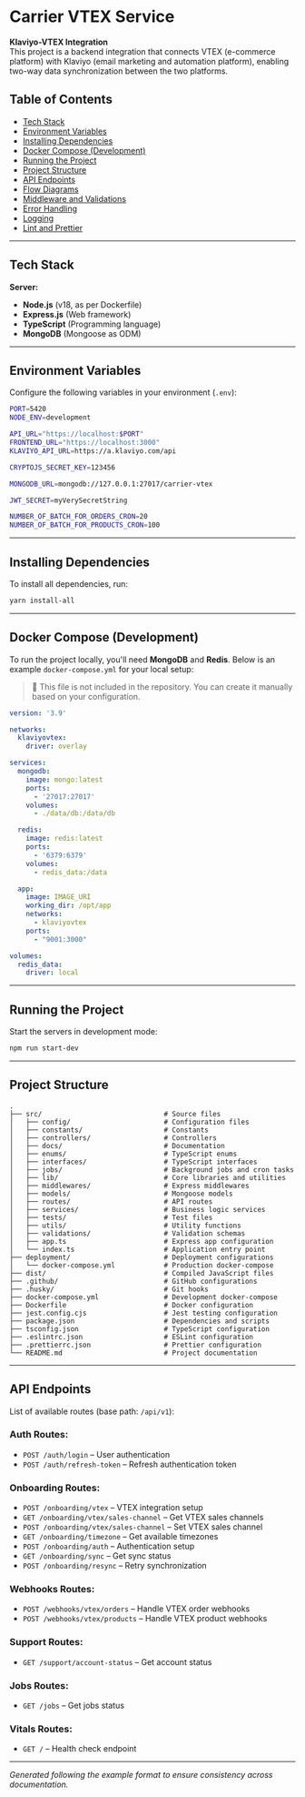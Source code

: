 # Carrier VTEX Service

**Klaviyo-VTEX Integration**\
This project is a backend integration that connects VTEX (e-commerce platform) with Klaviyo (email marketing and automation platform), enabling two-way data synchronization between the two platforms.

## Table of Contents

- [Tech Stack](#tech-stack)
- [Environment Variables](#environment-variables)
- [Installing Dependencies](#installing-dependencies)
- [Docker Compose (Development)](#docker-compose-development)
- [Running the Project](#running-the-project)
- [Project Structure](#project-structure)
- [API Endpoints](#api-endpoints)
- [Flow Diagrams](#flow-diagrams)
- [Middleware and Validations](#middleware-and-validations)
- [Error Handling](#error-handling)
- [Logging](#logging)
- [Lint and Prettier](#lint-and-prettier)

---

## Tech Stack

**Server:**

- **Node.js** (v18, as per Dockerfile)
- **Express.js** (Web framework)
- **TypeScript** (Programming language)
- **MongoDB** (Mongoose as ODM)

---

## Environment Variables

Configure the following variables in your environment (`.env`):

```bash
PORT=5420
NODE_ENV=development

API_URL="https://localhost:$PORT"
FRONTEND_URL="https://localhost:3000"
KLAVIYO_API_URL=https://a.klaviyo.com/api

CRYPTOJS_SECRET_KEY=123456

MONGODB_URL=mongodb://127.0.0.1:27017/carrier-vtex

JWT_SECRET=myVerySecretString

NUMBER_OF_BATCH_FOR_ORDERS_CRON=20
NUMBER_OF_BATCH_FOR_PRODUCTS_CRON=100
```

---

## Installing Dependencies

To install all dependencies, run:

```bash
yarn install-all
```

---

## Docker Compose (Development)

To run the project locally, you'll need **MongoDB** and **Redis**. Below is an example `docker-compose.yml` for your local setup:

> 📝 This file is not included in the repository. You can create it manually based on your configuration.

```yaml
version: '3.9'

networks:
  klaviyovtex:
    driver: overlay

services:
  mongodb:
    image: mongo:latest
    ports:
      - '27017:27017'
    volumes:
      - ./data/db:/data/db

  redis:
    image: redis:latest
    ports:
      - '6379:6379'
    volumes:
      - redis_data:/data

  app:
    image: IMAGE_URI
    working_dir: /opt/app
    networks:
      - klaviyovtex
    ports:
      - "9001:3000"

volumes:
  redis_data:
    driver: local
```

---

## Running the Project

Start the servers in development mode:

```bash
npm run start-dev
```

---

## Project Structure

```
.
├── src/                              # Source files
│   ├── config/                       # Configuration files
│   ├── constants/                    # Constants
│   ├── controllers/                  # Controllers
│   ├── docs/                         # Documentation
│   ├── enums/                        # TypeScript enums
│   ├── interfaces/                   # TypeScript interfaces
│   ├── jobs/                         # Background jobs and cron tasks
│   ├── lib/                          # Core libraries and utilities
│   ├── middlewares/                  # Express middlewares
│   ├── models/                       # Mongoose models
│   ├── routes/                       # API routes
│   ├── services/                     # Business logic services
│   ├── tests/                        # Test files
│   ├── utils/                        # Utility functions
│   ├── validations/                  # Validation schemas
│   ├── app.ts                        # Express app configuration
│   └── index.ts                      # Application entry point
├── deployment/                       # Deployment configurations
│   └── docker-compose.yml            # Production docker-compose
├── dist/                             # Compiled JavaScript files
├── .github/                          # GitHub configurations
├── .husky/                           # Git hooks
├── docker-compose.yml                # Development docker-compose
├── Dockerfile                        # Docker configuration
├── jest.config.cjs                   # Jest testing configuration
├── package.json                      # Dependencies and scripts
├── tsconfig.json                     # TypeScript configuration
├── .eslintrc.json                    # ESLint configuration
├── .prettierrc.json                  # Prettier configuration
└── README.md                         # Project documentation
```

---

## API Endpoints

List of available routes (base path: `/api/v1`):

### Auth Routes:

- `POST /auth/login` – User authentication
- `POST /auth/refresh-token` – Refresh authentication token

### Onboarding Routes:

- `POST /onboarding/vtex` – VTEX integration setup
- `GET /onboarding/vtex/sales-channel` – Get VTEX sales channels
- `POST /onboarding/vtex/sales-channel` – Set VTEX sales channel
- `GET /onboarding/timezone` – Get available timezones
- `POST /onboarding/auth` – Authentication setup
- `GET /onboarding/sync` – Get sync status
- `POST /onboarding/resync` – Retry synchronization

### Webhooks Routes:

- `POST /webhooks/vtex/orders` – Handle VTEX order webhooks
- `POST /webhooks/vtex/products` – Handle VTEX product webhooks

### Support Routes:

- `GET /support/account-status` – Get account status

### Jobs Routes:

- `GET /jobs` – Get jobs status

### Vitals Routes:

- `GET /` – Health check endpoint

---

*Generated following the example format to ensure consistency across documentation.*

